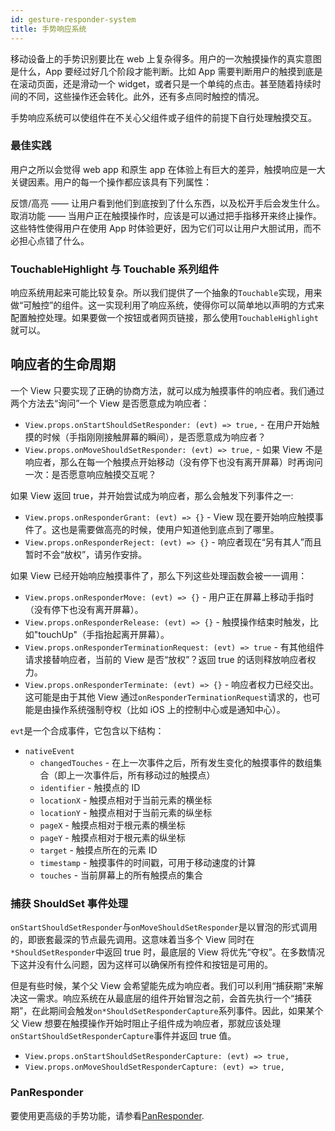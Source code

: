 ```yaml
---
id: gesture-responder-system
title: 手势响应系统
---
```


移动设备上的手势识别要比在 web 上复杂得多。用户的一次触摸操作的真实意图是什么，App 要经过好几个阶段才能判断。比如 App 需要判断用户的触摸到底是在滚动页面，还是滑动一个 widget，或者只是一个单纯的点击。甚至随着持续时间的不同，这些操作还会转化。此外，还有多点同时触控的情况。

手势响应系统可以使组件在不关心父组件或子组件的前提下自行处理触摸交互。

### 最佳实践

用户之所以会觉得 web app 和原生 app 在体验上有巨大的差异，触摸响应是一大关键因素。用户的每一个操作都应该具有下列属性：

反馈/高亮 —— 让用户看到他们到底按到了什么东西，以及松开手后会发生什么。取消功能 —— 当用户正在触摸操作时，应该是可以通过把手指移开来终止操作。这些特性使得用户在使用 App 时体验更好，因为它们可以让用户大胆试用，而不必担心点错了什么。

### TouchableHighlight 与 Touchable 系列组件

响应系统用起来可能比较复杂。所以我们提供了一个抽象的`Touchable`实现，用来做“可触控”的组件。这一实现利用了响应系统，使得你可以简单地以声明的方式来配置触控处理。如果要做一个按钮或者网页链接，那么使用`TouchableHighlight`就可以。

## 响应者的生命周期

一个 View 只要实现了正确的协商方法，就可以成为触摸事件的响应者。我们通过两个方法去“询问”一个 View 是否愿意成为响应者：

* `View.props.onStartShouldSetResponder: (evt) => true,` - 在用户开始触摸的时候（手指刚刚接触屏幕的瞬间），是否愿意成为响应者？
* `View.props.onMoveShouldSetResponder: (evt) => true,` - 如果 View 不是响应者，那么在每一个触摸点开始移动（没有停下也没有离开屏幕）时再询问一次：是否愿意响应触摸交互呢？

如果 View 返回 true，并开始尝试成为响应者，那么会触发下列事件之一:

* `View.props.onResponderGrant: (evt) => {}` - View 现在要开始响应触摸事件了。这也是需要做高亮的时候，使用户知道他到底点到了哪里。
* `View.props.onResponderReject: (evt) => {}` - 响应者现在“另有其人”而且暂时不会“放权”，请另作安排。

如果 View 已经开始响应触摸事件了，那么下列这些处理函数会被一一调用：

* `View.props.onResponderMove: (evt) => {}` - 用户正在屏幕上移动手指时（没有停下也没有离开屏幕）。
* `View.props.onResponderRelease: (evt) => {}` - 触摸操作结束时触发，比如"touchUp"（手指抬起离开屏幕）。
* `View.props.onResponderTerminationRequest: (evt) => true` - 有其他组件请求接替响应者，当前的 View 是否“放权”？返回 true 的话则释放响应者权力。
* `View.props.onResponderTerminate: (evt) => {}` - 响应者权力已经交出。这可能是由于其他 View 通过`onResponderTerminationRequest`请求的，也可能是由操作系统强制夺权（比如 iOS 上的控制中心或是通知中心）。

`evt`是一个合成事件，它包含以下结构：

* `nativeEvent`
  * `changedTouches` - 在上一次事件之后，所有发生变化的触摸事件的数组集合（即上一次事件后，所有移动过的触摸点）
  * `identifier` - 触摸点的 ID
  * `locationX` - 触摸点相对于当前元素的横坐标
  * `locationY` - 触摸点相对于当前元素的纵坐标
  * `pageX` - 触摸点相对于根元素的横坐标
  * `pageY` - 触摸点相对于根元素的纵坐标
  * `target` - 触摸点所在的元素 ID
  * `timestamp` - 触摸事件的时间戳，可用于移动速度的计算
  * `touches` - 当前屏幕上的所有触摸点的集合

### 捕获 ShouldSet 事件处理

`onStartShouldSetResponder`与`onMoveShouldSetResponder`是以冒泡的形式调用的，即嵌套最深的节点最先调用。这意味着当多个 View 同时在`*ShouldSetResponder`中返回 true 时，最底层的 View 将优先“夺权”。在多数情况下这并没有什么问题，因为这样可以确保所有控件和按钮是可用的。

但是有些时候，某个父 View 会希望能先成为响应者。我们可以利用“捕获期”来解决这一需求。响应系统在从最底层的组件开始冒泡之前，会首先执行一个“捕获期”，在此期间会触发`on*ShouldSetResponderCapture`系列事件。因此，如果某个父 View 想要在触摸操作开始时阻止子组件成为响应者，那就应该处理`onStartShouldSetResponderCapture`事件并返回 true 值。

* `View.props.onStartShouldSetResponderCapture: (evt) => true,`
* `View.props.onMoveShouldSetResponderCapture: (evt) => true,`

### PanResponder

要使用更高级的手势功能，请参看[PanResponder](panresponder.md).

